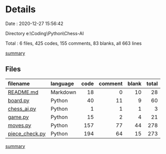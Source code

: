 # Details

Date : 2020-12-27 15:56:42

Directory e:\Coding\Python\Chess-AI

Total : 6 files,  425 codes, 155 comments, 83 blanks, all 663 lines

[summary](results.md)

## Files
| filename | language | code | comment | blank | total |
| :--- | :--- | ---: | ---: | ---: | ---: |
| [README.md](/README.md) | Markdown | 18 | 0 | 10 | 28 |
| [board.py](/board.py) | Python | 40 | 11 | 9 | 60 |
| [chess_ai.py](/chess_ai.py) | Python | 1 | 1 | 1 | 3 |
| [game.py](/game.py) | Python | 15 | 2 | 4 | 21 |
| [moves.py](/moves.py) | Python | 157 | 77 | 44 | 278 |
| [piece_check.py](/piece_check.py) | Python | 194 | 64 | 15 | 273 |

[summary](results.md)